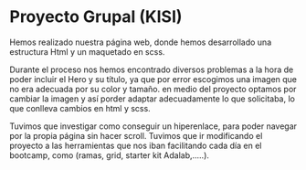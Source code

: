 # Proyecto Grupal (KISI)

Hemos realizado nuestra página web, donde hemos desarrollado una estructura Html y un maquetado en scss.

Durante el proceso nos hemos encontrado diversos problemas a la hora de poder incluir el Hero y su título, ya que por error escogimos una imagen que no era adecuada por su color y tamaño.
en medio del proyecto optamos por cambiar la imagen y así porder adaptar adecuadamente lo que solicitaba, lo que conlleva cambios en html y scss.

Tuvimos que investigar como conseguir un hiperenlace, para poder navegar por la propia página sin hacer scroll.
Tuvimos que ir modificando el proyecto a las herramientas que nos iban facilitando cada día en el bootcamp, como (ramas, grid, starter kit Adalab,.....).

